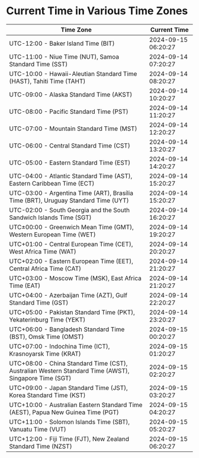 # Current Time in Various Time Zones

| Time Zone | Current Time |
|-----------|--------------|
| UTC-12:00 - Baker Island Time (BIT) | 2024-09-15 06:20:27 |
| UTC-11:00 - Niue Time (NUT), Samoa Standard Time (SST) | 2024-09-14 07:20:27 |
| UTC-10:00 - Hawaii-Aleutian Standard Time (HAST), Tahiti Time (TAHT) | 2024-09-14 08:20:27 |
| UTC-09:00 - Alaska Standard Time (AKST) | 2024-09-14 10:20:27 |
| UTC-08:00 - Pacific Standard Time (PST) | 2024-09-14 11:20:27 |
| UTC-07:00 - Mountain Standard Time (MST) | 2024-09-14 12:20:27 |
| UTC-06:00 - Central Standard Time (CST) | 2024-09-14 13:20:27 |
| UTC-05:00 - Eastern Standard Time (EST) | 2024-09-14 14:20:27 |
| UTC-04:00 - Atlantic Standard Time (AST), Eastern Caribbean Time (ECT) | 2024-09-14 15:20:27 |
| UTC-03:00 - Argentina Time (ART), Brasília Time (BRT), Uruguay Standard Time (UYT) | 2024-09-14 15:20:27 |
| UTC-02:00 - South Georgia and the South Sandwich Islands Time (SGT) | 2024-09-14 16:20:27 |
| UTC±00:00 - Greenwich Mean Time (GMT), Western European Time (WET) | 2024-09-14 19:20:27 |
| UTC+01:00 - Central European Time (CET), West Africa Time (WAT) | 2024-09-14 20:20:27 |
| UTC+02:00 - Eastern European Time (EET), Central Africa Time (CAT) | 2024-09-14 21:20:27 |
| UTC+03:00 - Moscow Time (MSK), East Africa Time (EAT) | 2024-09-14 21:20:27 |
| UTC+04:00 - Azerbaijan Time (AZT), Gulf Standard Time (GST) | 2024-09-14 22:20:27 |
| UTC+05:00 - Pakistan Standard Time (PKT), Yekaterinburg Time (YEKT) | 2024-09-14 23:20:27 |
| UTC+06:00 - Bangladesh Standard Time (BST), Omsk Time (OMST) | 2024-09-15 00:20:27 |
| UTC+07:00 - Indochina Time (ICT), Krasnoyarsk Time (KRAT) | 2024-09-15 01:20:27 |
| UTC+08:00 - China Standard Time (CST), Australian Western Standard Time (AWST), Singapore Time (SGT) | 2024-09-15 02:20:27 |
| UTC+09:00 - Japan Standard Time (JST), Korea Standard Time (KST) | 2024-09-15 03:20:27 |
| UTC+10:00 - Australian Eastern Standard Time (AEST), Papua New Guinea Time (PGT) | 2024-09-15 04:20:27 |
| UTC+11:00 - Solomon Islands Time (SBT), Vanuatu Time (VUT) | 2024-09-15 05:20:27 |
| UTC+12:00 - Fiji Time (FJT), New Zealand Standard Time (NZST) | 2024-09-15 06:20:27 |
